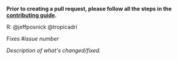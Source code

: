 **Prior to creating a pull request, please follow all the steps in the [contributing guide](https://github.com/GoogleChrome/workbox/blob/v6/CONTRIBUTING.md).**

R: @jeffposnick @tropicadri

Fixes #_issue number_

_Description of what's changed/fixed._
